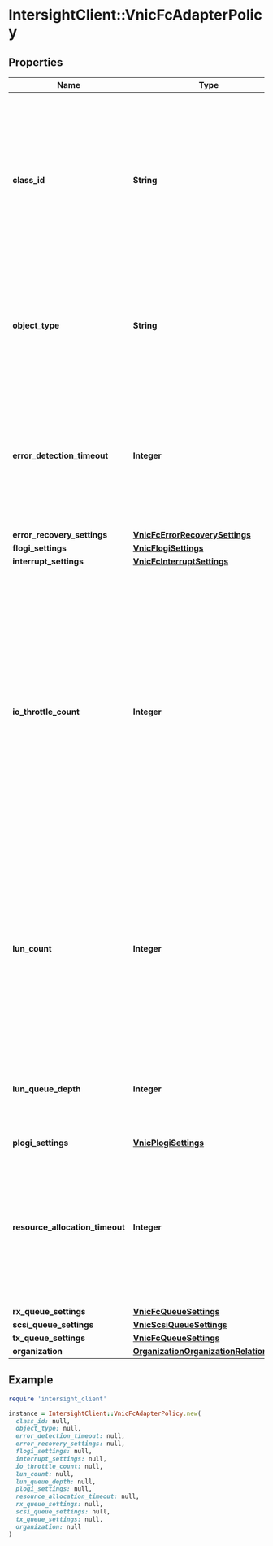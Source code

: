 # IntersightClient::VnicFcAdapterPolicy

## Properties

| Name | Type | Description | Notes |
| ---- | ---- | ----------- | ----- |
| **class_id** | **String** | The fully-qualified name of the instantiated, concrete type. This property is used as a discriminator to identify the type of the payload when marshaling and unmarshaling data. | [default to &#39;vnic.FcAdapterPolicy&#39;] |
| **object_type** | **String** | The fully-qualified name of the instantiated, concrete type. The value should be the same as the &#39;ClassId&#39; property. | [default to &#39;vnic.FcAdapterPolicy&#39;] |
| **error_detection_timeout** | **Integer** | Error Detection Timeout, also referred to as EDTOV, is the number of milliseconds to wait before the system assumes that an error has occurred. | [optional][default to 2000] |
| **error_recovery_settings** | [**VnicFcErrorRecoverySettings**](VnicFcErrorRecoverySettings.md) |  | [optional] |
| **flogi_settings** | [**VnicFlogiSettings**](VnicFlogiSettings.md) |  | [optional] |
| **interrupt_settings** | [**VnicFcInterruptSettings**](VnicFcInterruptSettings.md) |  | [optional] |
| **io_throttle_count** | **Integer** | The maximum number of data or control I/O operations that can be pending for the virtual interface at one time. If this value is exceeded, the additional I/O operations wait in the queue until the number of pending I/O operations decreases and the additional operations can be processed. | [optional][default to 512] |
| **lun_count** | **Integer** | The maximum number of LUNs that the Fibre Channel driver will export or show. The maximum number of LUNs is usually controlled by the operating system running on the server. | [optional][default to 1024] |
| **lun_queue_depth** | **Integer** | The number of commands that the HBA can send and receive in a single transmission per LUN. | [optional][default to 20] |
| **plogi_settings** | [**VnicPlogiSettings**](VnicPlogiSettings.md) |  | [optional] |
| **resource_allocation_timeout** | **Integer** | Resource Allocation Timeout, also referred to as RATOV, is the number of milliseconds to wait before the system assumes that a resource cannot be properly allocated. | [optional][default to 10000] |
| **rx_queue_settings** | [**VnicFcQueueSettings**](VnicFcQueueSettings.md) |  | [optional] |
| **scsi_queue_settings** | [**VnicScsiQueueSettings**](VnicScsiQueueSettings.md) |  | [optional] |
| **tx_queue_settings** | [**VnicFcQueueSettings**](VnicFcQueueSettings.md) |  | [optional] |
| **organization** | [**OrganizationOrganizationRelationship**](OrganizationOrganizationRelationship.md) |  | [optional] |

## Example

```ruby
require 'intersight_client'

instance = IntersightClient::VnicFcAdapterPolicy.new(
  class_id: null,
  object_type: null,
  error_detection_timeout: null,
  error_recovery_settings: null,
  flogi_settings: null,
  interrupt_settings: null,
  io_throttle_count: null,
  lun_count: null,
  lun_queue_depth: null,
  plogi_settings: null,
  resource_allocation_timeout: null,
  rx_queue_settings: null,
  scsi_queue_settings: null,
  tx_queue_settings: null,
  organization: null
)
```

